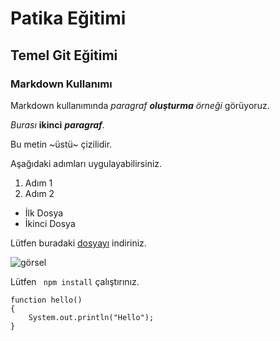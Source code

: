 # Patika Eğitimi
## Temel Git Eğitimi
### Markdown Kullanımı

Markdown kullanımında *paragraf **oluşturma** örneği* görüyoruz.

_Burası_ __ikinci__ ___paragraf___.

Bu metin ~üstü~ çizilidir.

Aşağıdaki adımları uygulayabilirsiniz.

1. Adım 1
2. Adım 2
- İlk Dosya
- İkinci Dosya

Lütfen buradaki [dosyayı](https://github.com/Gundulfn/patika-git) indiriniz.

![görsel](https://avatars.githubusercontent.com/u/22707968?s=400&u=dc07251323f71ae7deb3eb866b45eafb951510f5&v=4)

Lütfen `` npm install`` çalıştırınız.
```
function hello()
{
	System.out.println("Hello");
}
```
